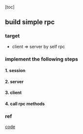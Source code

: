[toc]

## build simple rpc

### target
- client => server by self rpc

### implement the following steps
#### 1. session
#### 2. server
#### 3. client
#### 4. call rpc methods


### ref
[code](github.com/diwangtseb/essayes/go)
